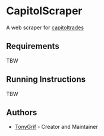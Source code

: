 # CapitolScraper
A web scraper for [capitoltrades](https://www.capitoltrades.com/)

## Requirements
TBW

## Running Instructions
TBW

## Authors
* [TonyGrif](https://github.com/TonyGrif) - Creator and Maintainer
